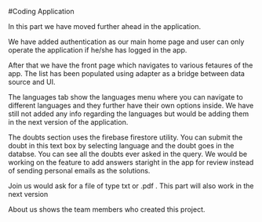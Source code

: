 #Coding Application

In this part we have moved further ahead in the application.

We have added authentication as our main home page and user can only operate the application if he/she has logged in the app.

After that we have the front page which navigates to various fetaures of the app.
The list has been populated using adapter as a bridge between data source and UI.

The languages tab show the languages menu where you can navigate to different languages and they further have their own options inside.
We have still not added any info regarding the languages but would be adding them in the next version of the application.

The doubts section uses the firebase firestore utility. You can submit the doubt in this text box by selecting language and the doubt goes in the databse. You can see all the doubts ever asked in the query. We would be working on the feature to add answers staright in the app for review instead of sending personal emails as the solutions.

Join us would ask for a file of type txt or .pdf . This part will also work in the next version

About us shows the team members who created this project.


